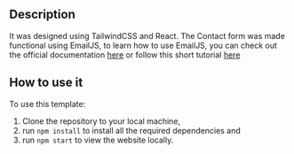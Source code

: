 ## Description

It was designed using TailwindCSS and React.
The Contact form was made functional using EmailJS, to learn how to use EmailJS, you can check out the official documentation [here](https://www.emailjs.com/docs/) or follow this short tutorial [here](https://senuravihanjayadeva.medium.com/send-emails-using-react-through-emailjs-a9d4b21193a7)

## How to use it

To use this template:

1. Clone the repository to your local machine,
2. run `npm install` to install all the required dependencies and
3. run `npm start` to view the website locally.
